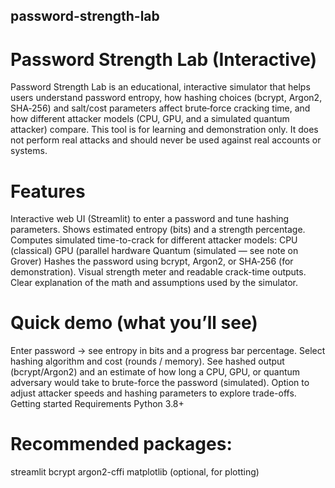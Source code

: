 ## password-strength-lab
# Password Strength Lab (Interactive)
Password Strength Lab is an educational, interactive simulator that helps users understand password entropy, how hashing choices (bcrypt, Argon2, SHA‑256) and salt/cost parameters affect brute‑force cracking time, and how different attacker models (CPU, GPU, and a simulated quantum attacker) compare.
This tool is for learning and demonstration only. It does not perform real attacks and should never be used against real accounts or systems.
# Features
Interactive web UI (Streamlit) to enter a password and tune hashing parameters.
Shows estimated entropy (bits) and a strength percentage.
Computes simulated time-to-crack for different attacker models:
CPU (classical)
GPU (parallel hardware
Quantum (simulated — see note on Grover)
Hashes the password using bcrypt, Argon2, or SHA‑256 (for demonstration).
Visual strength meter and readable crack-time outputs.
Clear explanation of the math and assumptions used by the simulator.
# Quick demo (what you’ll see)
Enter password → see entropy in bits and a progress bar percentage.
Select hashing algorithm and cost (rounds / memory).
See hashed output (bcrypt/Argon2) and an estimate of how long a CPU, GPU, or quantum adversary would take to brute-force the password (simulated).
Option to adjust attacker speeds and hashing parameters to explore trade-offs.
Getting started
Requirements
Python 3.8+
# Recommended packages:
streamlit
bcrypt
argon2-cffi
matplotlib (optional, for plotting)

